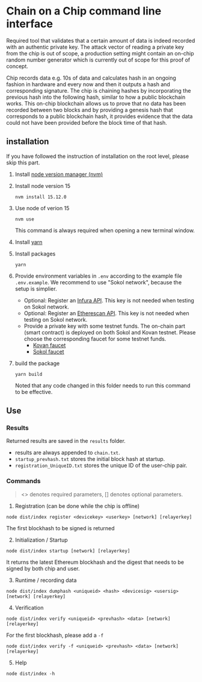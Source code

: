 # Chain on a Chip command line interface

Required tool that validates that a certain amount of data is indeed recorded with an authentic private key. The attack vector of reading a private key from the chip is out of scope, a production setting might contain an on-chip random number generator which is currently out of scope for this proof of concept.

Chip records data e.g. 10s of data and calculates hash in an ongoing fashion in hardware and every now and then it outputs a hash and corresponding signature. The chip is chaining hashes by incorporating the previous hash into the following hash, similar to how a public blockchain works. This on-chip blockchain allows us to prove that no data has been recorded between two blocks and by providing a genesis hash that corresponds to a public blockchain hash, it provides evidence that the data could not have been provided before the block time of that hash.

## installation
If you have followed the instruction of installation on the root level, please skip this part.
1. Install [node version manager (nvm)](https://github.com/nvm-sh/nvm)
2. Install node version 15 
    ```
    nvm install 15.12.0
    ```
3. Use node of verion 15 
    ```
    nvm use
    ```
    This command is always required when opening a new terminal window. 

4. Install [yarn](https://yarnpkg.com/lang/en/docs/install/)
5. Install packages 
    ```
    yarn
    ```
6. Provide environment variables in `.env` according to the example file `.env.example`. We recommend to use "Sokol network", because the setup is simplier.
    - Optional: Register an [Infura API](https://infura.io/register). This key is not needed when testing on Sokol network. 
    - Optional: Register an [Etherescan API](https://etherscan.io/register). This key is not needed when testing on Sokol network.
    - Provide a private key with some testnet funds. The on-chain part (smart contract) is deployed on both Sokol and Kovan testnet. Please choose the corresponding faucet for some testnet funds. 
        - [Kovan faucet](https://faucet.kovan.network/)
        - [Sokol faucet](https://faucet.poa.network/)
6. build the package
    ```
    yarn build
    ```
    Noted that any code changed in this folder needs to run this command to be effective.

## Use

### Results
Returned results are saved in the `results` folder.
- results are always appended to `chain.txt`. 
- `startup_prevhash.txt` stores the initial block hash at startup. 
- `registration_UniqueID.txt` stores the unique ID of the user-chip pair.

### Commands
> <> denotes required parameters, [] denotes optional parameters.

1. Registration (can be done while the chip is offline) 
```
node dist/index register <devicekey> <userkey> [network] [relayerkey]
```
The first blockhash to be signed is returned 

2. Initialization / Startup
```
node dist/index startup [network] [relayerkey]
```
It returns the latest Ethereum blockhash and the digest that needs to be signed by both chip and user.

3. Runtime / recording data
```
node dist/index dumphash <uniqueid> <hash> <devicesig> <usersig> [network] [relayerkey]
```
4. Verification
```
node dist/index verify <uniqueid> <prevhash> <data> [network] [relayerkey]
```
For the first blockhash, please add a `-f` 
```
node dist/index verify -f <uniqueid> <prevhash> <data> [network] [relayerkey]
```
5. Help
```
node dist/index -h
```
